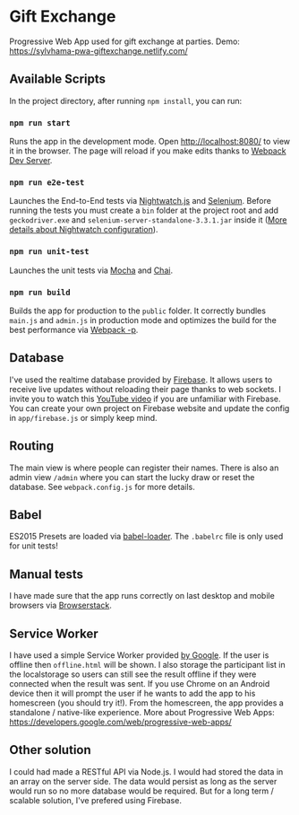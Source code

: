 # Gift Exchange

Progressive Web App used for gift exchange at parties.
Demo: https://sylvhama-pwa-giftexchange.netlify.com/

## Available Scripts

In the project directory, after running `npm install`, you can run:

### `npm run start`

Runs the app in the development mode.
Open [http://localhost:8080/](http://localhost:8080) to view it in the browser.
The page will reload if you make edits thanks to [Webpack Dev Server](https://webpack.js.org/guides/development/#webpack-dev-server).

### `npm run e2e-test`

Launches the End-to-End tests via [Nightwatch.js](http://nightwatchjs.org/) and [Selenium](http://www.seleniumhq.org/).
Before running the tests you must create a `bin` folder at the project root and add `geckodriver.exe` and `selenium-server-standalone-3.3.1.jar` inside it ([More details about Nightwatch configuration](http://nightwatchjs.org/gettingstarted)).

### `npm run unit-test`

Launches the unit tests via [Mocha](https://mochajs.org/) and [Chai](http://chaijs.com/).

### `npm run build`

Builds the app for production to the `public` folder.
It correctly bundles `main.js` and `admin.js` in production mode and optimizes the build for the best performance via [Webpack -p](https://webpack.js.org/guides/production-build/#the-automatic-way).

## Database

I've used the realtime database provided by [Firebase](https://firebase.google.com/docs/database/). It allows users to receive live updates without reloading their page thanks to web sockets.  I invite you to watch this [YouTube video](https://www.youtube.com/watch?v=zbGm0Oh3VMw) if you are unfamiliar with Firebase.
You can create your own project on Firebase website and update the config in `app/firebase.js` or simply keep mind.

## Routing

The main view is where people can register their names. There is also an admin view `/admin` where you can start the lucky draw or reset the database. See `webpack.config.js` for more details.

## Babel

ES2015 Presets are loaded via [babel-loader](https://github.com/babel/babel-loader). The `.babelrc` file is only used for unit tests!

## Manual tests

I have made sure that the app runs correctly on last desktop and mobile browsers via [Browserstack](https://www.browserstack.com/).

## Service Worker

I have used a simple Service Worker provided [by Google](https://github.com/googlechrome/samples/tree/gh-pages/service-worker/custom-offline-page). If the user is offline then `offline.html` will be shown. I also storage the participant list in the localstorage so users can still see the result offline if they were connected when the result was sent. If you use Chrome on an Android device then it will prompt the user if he wants to add the app to his homescreen (you should try it!). From the homescreen, the app provides a standalone / native-like experience. More about Progressive Web Apps: https://developers.google.com/web/progressive-web-apps/

##  Other solution

I could had made a RESTful API via Node.js. I would had stored the data in an array on the server side. The data would persist as long as the server would run so no more database would be required. But for a long term / scalable solution, I've prefered using Firebase.
